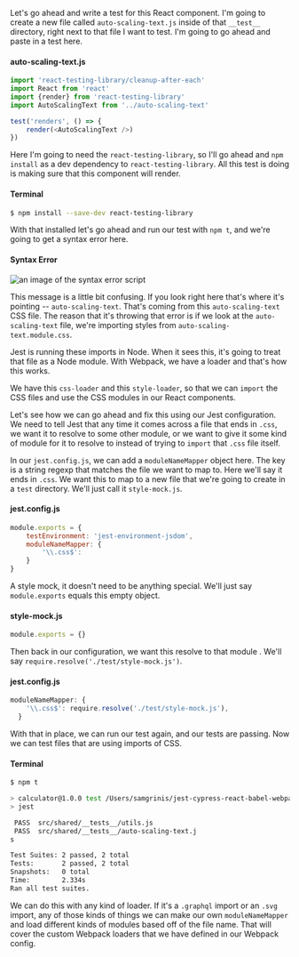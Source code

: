 Let's go ahead and write a test for this React component. I'm going to create a new file called `auto-scaling-text.js` inside of that `__test__` directory, right next to that file I want to test. I'm going to go ahead and paste in a test here.

#### auto-scaling-text.js
```js
import 'react-testing-library/cleanup-after-each'
import React from 'react'
import {render} from 'react-testing-library'
import AutoScalingText from '../auto-scaling-text'

test('renders', () => {
    render(<AutoScalingText />)
})
```

Here I'm going to need the `react-testing-library`, so I'll go ahead and `npm install` as a dev dependency to `react-testing-library`. All this test is doing is making sure that this component will render.

#### Terminal
```bash
$ npm install --save-dev react-testing-library
```

With that installed let's go ahead and run our test with `npm t`, and we're going to get a syntax error here.

#### Syntax Error
![an image of the syntax error script](http://res.cloudinary.com/dg3gyk0gu/image/upload/v1543907432/transcript-images/egghead-support-importing-css-files-with-jest-s-modulenamemapper-syntax-error.png)

This message is a little bit confusing. If you look right here that's where it's pointing -- `auto-scaling-text`. That's coming from this `auto-scaling-text` CSS file. The reason that it's throwing that error is if we look at the `auto-scaling-text` file, we're importing styles from `auto-scaling-text.module.css`.

Jest is running these imports in Node. When it sees this, it's going to treat that file as a Node module. With Webpack, we have a loader and that's how this works.

We have this `css-loader` and this `style-loader`, so that we can `import` the CSS files and use the CSS modules in our React components.

Let's see how we can go ahead and fix this using our Jest configuration. We need to tell Jest that any time it comes across a file that ends in `.css`, we want it to resolve to some other module, or we want to give it some kind of module for it to resolve to instead of trying to `import` that `.css` file itself.

In our `jest.config.js`, we can add a `moduleNameMapper` object here. The key is a string regexp that matches the file we want to map to. Here we'll say it ends in `.css`. We want this to map to a new file that we're going to create in a `test` directory. We'll just call it `style-mock.js`.

#### jest.config.js
```js
module.exports = {
    testEnvironment: 'jest-environment-jsdom',
    moduleNameMapper: {
        '\\.css$':
    }
}
```

A style mock, it doesn't need to be anything special. We'll just say `module.exports` equals this empty object.

#### style-mock.js
```js
module.exports = {}
```

Then back in our configuration, we want this resolve to that module  . We'll say `require.resolve('./test/style-mock.js')`.

#### jest.config.js
```js
moduleNameMapper: {
    '\\.css$': require.resolve('./test/style-mock.js'),
  }
```

With that in place, we can run our test again, and our tests are passing. Now we can test files that are using imports of CSS.

#### Terminal
```bash
$ npm t

> calculator@1.0.0 test /Users/samgrinis/jest-cypress-react-babel-webpack
> jest

 PASS  src/shared/__tests__/utils.js
 PASS  src/shared/__tests__/auto-scaling-text.j
s

Test Suites: 2 passed, 2 total
Tests:       2 passed, 2 total
Snapshots:   0 total
Time:        2.334s
Ran all test suites.
```

We can do this with any kind of loader. If it's a `.graphql` import or an `.svg` import, any of those kinds of things we can make our own `moduleNameMapper` and load different kinds of modules based off of the file name. That will cover the custom Webpack loaders that we have defined in our Webpack config.